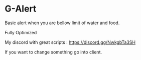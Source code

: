 # G-Alert
Basic alert when you are bellow limit of water and food.

Fully Optimized 

My discord with great scripts : https://discord.gg/NwkgbTa3SH

If you want to change something go into client.
